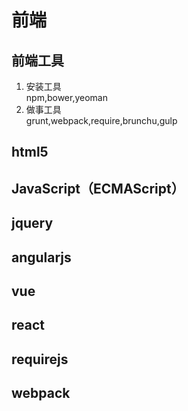 # 前端

## 前端工具
1. 安装工具  
npm,bower,yeoman
2. 做事工具  
grunt,webpack,require,brunchu,gulp



## html5

## JavaScript（ECMAScript）

## jquery

## angularjs

## vue

## react

## requirejs

## webpack




